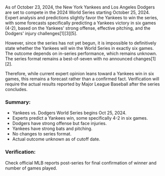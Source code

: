 As of October 23, 2024, the New York Yankees and Los Angeles Dodgers are set to compete in the 2024 World Series starting October 25, 2024. Expert analysis and predictions slightly favor the Yankees to win the series, with some forecasts specifically predicting a Yankees victory in six games (4-2), based on the Yankees' strong offense, effective pitching, and the Dodgers' injury challenges[1][3][5].

However, since the series has not yet begun, it is impossible to definitively state whether the Yankees will win the World Series in exactly six games. The outcome depends on in-series performance, which remains unknown. The series format remains a best-of-seven with no announced changes[1][2].

Therefore, while current expert opinion leans toward a Yankees win in six games, this remains a forecast rather than a confirmed fact. Verification will require the actual results reported by Major League Baseball after the series concludes.

### Summary:
- Yankees vs. Dodgers World Series begins Oct 25, 2024.
- Experts predict a Yankees win, some specifically 4-2 in six games.
- Dodgers have strong offense but face injuries.
- Yankees have strong bats and pitching.
- No changes to series format.
- Actual outcome unknown as of cutoff date.

### Verification:
Check official MLB reports post-series for final confirmation of winner and number of games played.
